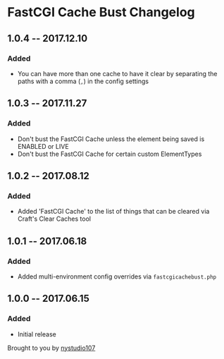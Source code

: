 # FastCGI Cache Bust Changelog

## 1.0.4 -- 2017.12.10
### Added
* You can have more than one cache to have it clear by separating the paths with a comma (`,`) in the config settings

## 1.0.3 -- 2017.11.27
### Added
* Don't bust the FastCGI Cache unless the element being saved is ENABLED or LIVE
* Don't bust the FastCGI Cache for certain custom ElementTypes

## 1.0.2 -- 2017.08.12
### Added
* Added 'FastCGI Cache' to the list of things that can be cleared via Craft's Clear Caches tool

## 1.0.1 -- 2017.06.18
### Added
* Added multi-environment config overrides via `fastcgicachebust.php`

## 1.0.0 -- 2017.06.15
### Added
* Initial release

Brought to you by [nystudio107](https://nystudio107.com)
